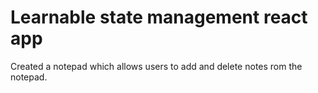 # Learnable state management react app

Created a notepad which allows users to add and delete notes rom the notepad.